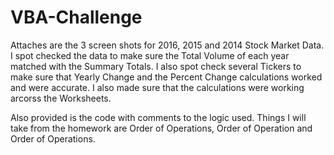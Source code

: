 # VBA-Challenge

Attaches are the 3 screen shots for 2016, 2015 and 2014 Stock Market Data.  I spot checked the data to make sure the Total Volume of each year matched with the Summary Totals.  I also spot check several Tickers to make sure that Yearly Change and the Percent Change calculations worked and were accurate.  I also made sure that the calculations were working arcorss the Worksheets.  

Also provided is the code with comments to the logic used.  Things I will take from the homework are Order of Operations, Order of Operation and Order of Operations.
